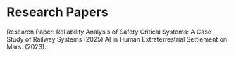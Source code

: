 # Research Papers
Research Paper: Reliability Analysis of Safety Critical Systems: A Case Study of Railway Systems (2025)
AI in Human Extraterrestrial Settlement on Mars. (2023).
